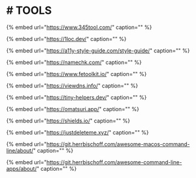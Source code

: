 # \# TOOLS

{% embed url="https://www.345tool.com/" caption="" %}

{% embed url="https://1loc.dev/" caption="" %}

{% embed url="https://a11y-style-guide.com/style-guide/" caption="" %}

{% embed url="https://namechk.com/" caption="" %}

{% embed url="https://www.fetoolkit.io/" caption="" %}

{% embed url="https://viewdns.info/" caption="" %}

{% embed url="https://tiny-helpers.dev/" caption="" %}

{% embed url="https://omatsuri.app/" caption="" %}

{% embed url="https://shields.io/" caption="" %}

{% embed url="https://justdeleteme.xyz/" caption="" %}

{% embed url="https://git.herrbischoff.com/awesome-macos-command-line/about/" caption="" %}

{% embed url="https://git.herrbischoff.com/awesome-command-line-apps/about/" caption="" %}
